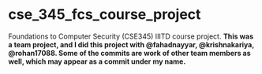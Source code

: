 # cse_345_fcs_course_project
Foundations to Computer Security (CSE345) IIITD course project. **This was a team project, and I did this project with @fahadnayyar, @krishnakariya, @rohan17088. Some of the commits are work of other team members as well, which may appear as a commit under my name.**
